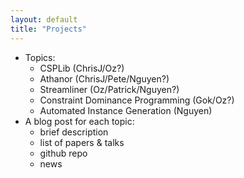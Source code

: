 ```yaml
---
layout: default
title: "Projects"
---
```


+ Topics:
    - CSPLib (ChrisJ/Oz?)
    - Athanor (ChrisJ/Pete/Nguyen?)
    - Streamliner (Oz/Patrick/Nguyen?)
    - Constraint Dominance Programming (Gok/Oz?)
    - Automated Instance Generation (Nguyen)
+ A blog post for each topic: 
    - brief description 
    - list of papers & talks
    - github repo
    - news
